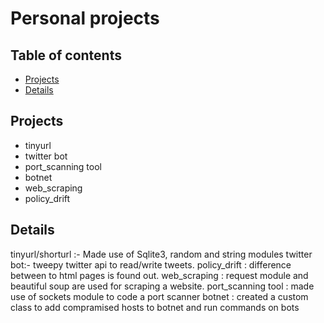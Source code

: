 # Personal projects
## Table of contents
* [Projects](#project_names)
* [Details](#Details)

## Projects
* tinyurl
* twitter bot
* port_scanning tool
* botnet
* web_scraping
* policy_drift
## Details
tinyurl/shorturl :- Made use of Sqlite3, random and string modules 
twitter bot:- tweepy twitter api to read/write tweets.
policy_drift : difference between to html pages is found out.
web_scraping : request module and beautiful soup are used for scraping a website.
port_scanning tool : made use of sockets module to code a port scanner
botnet : created a custom class to add compramised hosts to botnet and run commands on bots

